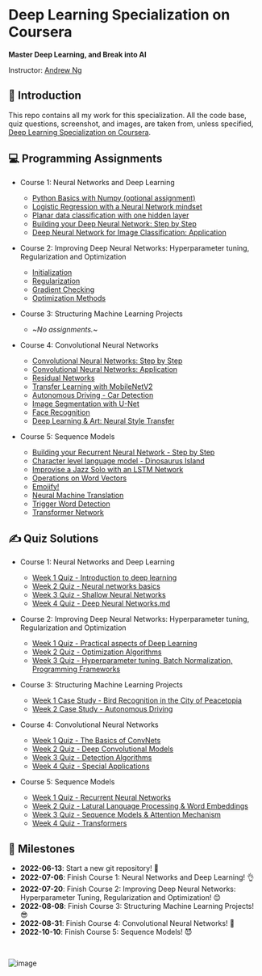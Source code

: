# Deep Learning Specialization on Coursera

**Master Deep Learning, and Break into AI**

Instructor: [Andrew Ng](http://www.andrewng.org/)


## 👋 Introduction

This repo contains all my work for this specialization. All the code base, quiz questions, screenshot, and images, are taken from, unless specified, [Deep Learning Specialization on Coursera](https://www.coursera.org/specializations/deep-learning).


## 💻 Programming Assignments

- Course 1: Neural Networks and Deep Learning

  - [Python Basics with Numpy (optional assignment)](./course-1-neural-networks-and-deep-learning/Python_Basics_with_Numpy.ipynb)
  - [Logistic Regression with a Neural Network mindset](./course-1-neural-networks-and-deep-learning/Logistic_Regression_with_a_Neural_Network_mindset.ipynb)
  - [Planar data classification with one hidden layer](./course-1-neural-networks-and-deep-learning/Planar_data_classification_with_one_hidden_layer.ipynb)
  - [Building your Deep Neural Network: Step by Step](./course-1-neural-networks-and-deep-learning/Building_your_Deep_Neural_Network_Step_by_Step.ipynb)
  - [Deep Neural Network for Image Classification: Application](./course-1-neural-networks-and-deep-learning/Deep%20Neural%20Network%20-%20Application.ipynb)

- Course 2: Improving Deep Neural Networks: Hyperparameter tuning, Regularization and Optimization

  - [Initialization](./course-2-deep-neural-network/Initialization.ipynb)
  - [Regularization](./course-2-deep-neural-network/Regularization.ipynb)
  - [Gradient Checking](./course-2-deep-neural-network/Gradient_Checking.ipynb)
  - [Optimization Methods](./course-2-deep-neural-network/Optimization_methods.ipynb)

- Course 3: Structuring Machine Learning Projects

  - ~*No assignments.*~

- Course 4: Convolutional Neural Networks

  - [Convolutional Neural Networks: Step by Step](./course-4-convolutional-neural-network/Convolution_model_Step_by_Step_v1.ipynb)
  - [Convolutional Neural Networks: Application](./course-4-convolutional-neural-network/Convolution_model_Application.ipynb)
  - [Residual Networks](./course-4-convolutional-neural-network/Residual_Networks.ipynb)
  - [Transfer Learning with MobileNetV2](./course-4-convolutional-neural-network/Transfer_learning_with_MobileNet_v1.ipynb)
  - [Autonomous Driving - Car Detection](./course-4-convolutional-neural-network/Autonomous_driving_application_Car_detection.ipynb)
  - [Image Segmentation with U-Net](./course-4-convolutional-neural-network/Image_segmentation_Unet_v2.ipynb)
  - [Face Recognition](./course-4-convolutional-neural-network/Face_Recognition.ipynb)
  - [Deep Learning & Art: Neural Style Transfer](./course-4-convolutional-neural-network/Art_Generation_with_Neural_Style_Transfer.ipynb)
  
- Course 5: Sequence Models

  - [Building your Recurrent Neural Network - Step by Step](./course-5-sequence-models/Building_a_Recurrent_Neural_Network_Step_by_Step.ipynb)
  - [Character level language model - Dinosaurus Island](./course-5-sequence-models/Dinosaurus_Island_Character_level_language_model.ipynb)
  - [Improvise a Jazz Solo with an LSTM Network](./course-5-sequence-models/Improvise_a_Jazz_Solo_with_an_LSTM_Network_v4.ipynb)
  - [Operations on Word Vectors](./course-5-sequence-models/Operations_on_word_vectors_v2a.ipynb)
  - [Emojify!](./course-5-sequence-models/Emoji_v3a.ipynb)
  - [Neural Machine Translation](./course-5-sequence-models/Neural_machine_translation_with_attention_v4a.ipynb)
  - [Trigger Word Detection](./course-5-sequence-models/Trigger_word_detection_v2a.ipynb)
  - [Transformer Network](./course-5-sequence-models/C5_W4_A1_Transformer_Subclass_v1.ipynb)

## ✍ Quiz Solutions

- Course 1: Neural Networks and Deep Learning

  - [Week 1 Quiz - Introduction to deep learning](./week-1-neural-networks-and-deep-learning/Week%201%20Quiz%20-%20Introduction%20to%20deep%20learning.md)
  - [Week 2 Quiz - Neural networks basics](./course-1-neural-networks-and-deep-learning/Week%202%20Quiz%20-%20Neural%20networks%20basics.md)
  - [Week 3 Quiz - Shallow Neural Networks](./course-1-neural-networks-and-deep-learning/Week%203%20Quiz%20-%20Shallow%20Neural%20Networks.md)
  - [Week 4 Quiz - Deep Neural Networks.md](./course-1-neural-networks-and-deep-learning/Week%204%20Quiz%20-%20Deep%20Neural%20Networks.md)

- Course 2: Improving Deep Neural Networks: Hyperparameter tuning, Regularization and Optimization

  - [Week 1 Quiz - Practical aspects of Deep Learning](./course-2-deep-neural-network/Week%201%20Quiz%20-%20Practical%20aspects%20of%20Deep%20Learning.md)
  - [Week 2 Quiz - Optimization Algorithms](./course-2-deep-neural-network/Week%202%20Quiz%20-%20Optimization%20Algorithms.md)
  - [Week 3 Quiz - Hyperparameter tuning, Batch Normalization, Programming Frameworks](./course-2-deep-neural-network/Week%203%20Quiz%20-%20Hyperparameter%20tuning%2C%20Batch%20Normalization%2C%20Programming%20Frameworks.md)

- Course 3: Structuring Machine Learning Projects

  - [Week 1 Case Study - Bird Recognition in the City of Peacetopia](./course-3-structuring-machine-learning-projects/Week%201%20Case%20Study%20-%20Bird%20Recognition%20in%20the%20City%20of%20Peacetopia.md)
  - [Week 2 Case Study - Autonomous Driving](./course-3-structuring-machine-learning-projects/Week%202%20Case%20Study%20-%20Autonomous%20Driving.md)

- Course 4: Convolutional Neural Networks
  
  - [Week 1 Quiz - The Basics of ConvNets](./course-4-convolutional-neural-network/Week%201%20Quiz%20-%20The%20Basics%20of%20ConvNets.md)
  - [Week 2 Quiz - Deep Convolutional Models](./course-4-convolutional-neural-network/Week%202%20Quiz%20-%20Deep%20Convolutional%20Models.md)
  - [Week 3 Quiz - Detection Algorithms](./course-4-convolutional-neural-network/Week%203%20Quiz%20-%20Detection%20Algorithms.md)
  - [Week 4 Quiz - Special Applications](./course-4-convolutional-neural-network/Week%204%20Quiz%20-%20Special%20Applications.md)
  
- Course 5: Sequence Models

  - [Week 1 Quiz - Recurrent Neural Networks](./course-5-sequence-models/Week%201%20Quiz%20-%20Recurrent%20Neural%20Networks.md)
  - [Week 2 Quiz - Latural Language Processing & Word Embeddings](./course-5-sequence-models/Week%202%20Quiz%20-%20Latural%20Language%20Processing%20%26%20Word%20Embeddings.md)
  - [Week 3 Quiz - Sequence Models & Attention Mechanism](./course-5-sequence-models/Week%203%20Quiz%20-%20Sequence%20Models%20%26%20Attention%20Mechanism.md)
  - [Week 4 Quiz - Transformers](./course-5-sequence-models/Week%204%20Quiz%20-%20Transformers.md)
  
## 📍 Milestones

  - **2022-06-13**: Start a new git repository! 👻
  - **2022-07-06**: Finish Course 1: Neural Networks and Deep Learning! 👌
  - **2022-07-20**: Finish Course 2: Improving Deep Neural Networks: Hyperparameter Tuning, Regularization and Optimization! 😊
  - **2022-08-08**: Finish Course 3: Structuring Machine Learning Projects! 😎
  - **2022-08-31**: Finish Course 4: Convolutional Neural Networks! 👺
  - **2022-10-10**: Finish Course 5: Sequence Models! 😈

<br>

![image](https://user-images.githubusercontent.com/55765292/194801597-9084afd3-4446-4006-a617-e36c043117b0.png)
